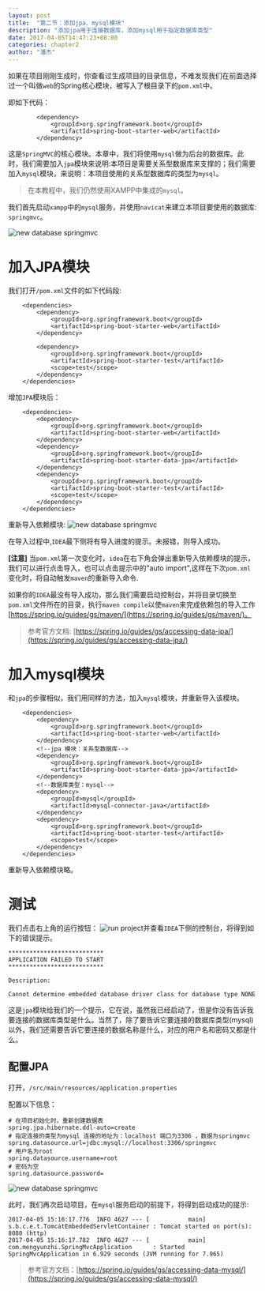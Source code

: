 ```yaml
---
layout: post
title:  "第二节：添加jpa、mysql模块"
description: "添加jpa用于连接数据库，添加mysql用于指定数据库类型"
date: 2017-04-05T14:47:23+08:00
categories: chapter2
author: "潘杰"
---
```

如果在项目刚刚生成时，你查看过生成项目的目录信息，不难发现我们在前面选择过一个叫做`web`的Spring核心模块，被写入了根目录下的`pom.xml`中。

即如下代码：
```
        <dependency>
            <groupId>org.springframework.boot</groupId>
            <artifactId>spring-boot-starter-web</artifactId>
        </dependency>
```

这是`SpringMVC`的核心模块。本章中，我们将使用`mysql`做为后台的数据库。此时，我们需要加入`jpa`模块来说明:本项目是需要关系型数据库来支撑的；我们需要加入`mysql`模块，来说明：本项目使用的关系型数据库的类型为`mysql`。

> 在本教程中，我们仍然使用XAMPP中集成的`mysql`。

我们首先启动`xampp`中的`mysql`服务，并使用`navicat`来建立本项目要使用的数据库: `springmvc`。

![new database springmvc]({{site.imageurl}}/chapter2/1.png)

# 加入JPA模块
我们打开`/pom.xml`文件的如下代码段:
```
    <dependencies>
        <dependency>
            <groupId>org.springframework.boot</groupId>
            <artifactId>spring-boot-starter-web</artifactId>
        </dependency>

        <dependency>
            <groupId>org.springframework.boot</groupId>
            <artifactId>spring-boot-starter-test</artifactId>
            <scope>test</scope>
        </dependency>
    </dependencies>
```

增加`JPA`模块后：
```
    <dependencies>
        <dependency>
            <groupId>org.springframework.boot</groupId>
            <artifactId>spring-boot-starter-web</artifactId>
        </dependency>
        <dependency>
            <groupId>org.springframework.boot</groupId>
            <artifactId>spring-boot-starter-data-jpa</artifactId>
        </dependency>
        <dependency>
            <groupId>org.springframework.boot</groupId>
            <artifactId>spring-boot-starter-test</artifactId>
            <scope>test</scope>
        </dependency>
    </dependencies>
```

重新导入依赖模块:
![new database springmvc]({{site.imageurl}}/chapter2/2.png)

在导入过程中,`IDEA`最下侧将有导入进度的提示。未报错，则导入成功。

**[注意]** 当`pom.xml`第一次变化时，`idea`在右下角会弹出重新导入依赖模块的提示，我们可以进行点击导入，也可以点击提示中的"auto import",这样在下次`pom.xml`变化时，将自动触发`maven`的重新导入命令.

如果你的`IDEA`最没有导入成功，那么我们需要启动控制台，并将目录切换至`pom.xml`文件所在的目录，执行`maven compile`以使`maven`来完成依赖包的导入工作[https://spring.io/guides/gs/maven/](https://spring.io/guides/gs/maven/)。

> 参考官方文档: [https://spring.io/guides/gs/accessing-data-jpa/](https://spring.io/guides/gs/accessing-data-jpa/)

# 加入mysql模块
和`jpa`的步骤相似，我们用同样的方法，加入`mysql`模块，并重新导入该模块。
```
    <dependencies>
        <dependency>
            <groupId>org.springframework.boot</groupId>
            <artifactId>spring-boot-starter-web</artifactId>
        </dependency>
        <!--jpa 模块：关系型数据库-->
        <dependency>
            <groupId>org.springframework.boot</groupId>
            <artifactId>spring-boot-starter-data-jpa</artifactId>
        </dependency>
        <!--数据库类型：mysql-->
        <dependency>
            <groupId>mysql</groupId>
            <artifactId>mysql-connector-java</artifactId>
        </dependency>
        <dependency>
            <groupId>org.springframework.boot</groupId>
            <artifactId>spring-boot-starter-test</artifactId>
            <scope>test</scope>
        </dependency>
    </dependencies>
```

重新导入依赖模块略。

# 测试
我们点击右上角的运行按钮：
![run project]({{site.imageurl}}/chapter1/9.png)并查看`IDEA`下侧的控制台，将得到如下的错误提示。
```
***************************
APPLICATION FAILED TO START
***************************

Description:

Cannot determine embedded database driver class for database type NONE
```
这是`jpa`模块给我们的一个提示，它在说，虽然我已经启动了，但是你没有告诉我要连接的数据库类型是什么。当然了，除了要告诉它要连接的数据库类型(mysql)以外，我们还需要告诉它要连接的数据名称是什么，对应的用户名和密码又都是什么。

## 配置JPA
打开，`/src/main/resources/application.properties`

配置以下信息：
```
# 在项目初始化时，重新创建数据表
spring.jpa.hibernate.ddl-auto=create
# 指定连接的类型为mysql 连接的地址为：localhost 端口为3306 ，数据为springmvc
spring.datasource.url=jdbc:mysql://localhost:3306/springmvc
# 用户名为root
spring.datasource.username=root
# 密码为空
spring.datasource.password=
```

![new database springmvc]({{site.imageurl}}/chapter2/8.png)

此时，我们再次启动项目，在`mysql`服务启动的前提下，将得到启动成功的提示:
```
2017-04-05 15:16:17.776  INFO 4627 --- [           main] s.b.c.e.t.TomcatEmbeddedServletContainer : Tomcat started on port(s): 8080 (http)
2017-04-05 15:16:17.782  INFO 4627 --- [           main] com.mengyunzhi.SpringMvcApplication      : Started SpringMvcApplication in 6.929 seconds (JVM running for 7.965)
```

> 参考官方文档：[https://spring.io/guides/gs/accessing-data-mysql/](https://spring.io/guides/gs/accessing-data-mysql/)
